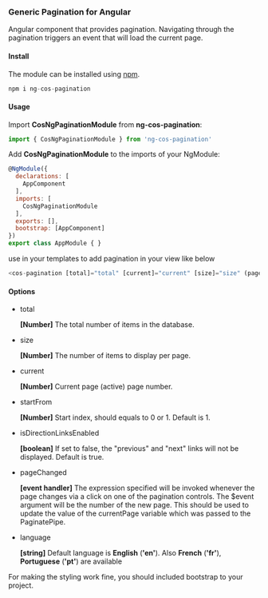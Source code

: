 ### Generic Pagination for Angular

Angular component that provides pagination. Navigating through the pagination triggers an event that will load the current page.

#### Install

The module can be installed using [npm](https://www.npmjs.com).

```javascript
npm i ng-cos-pagination
```

#### Usage

Import **CosNgPaginationModule** from **ng-cos-pagination**:

```javascript
import { CosNgPaginationModule } from 'ng-cos-pagination'
```

Add **CosNgPaginationModule** to the imports of your NgModule:

```javascript
@NgModule({
  declarations: [
    AppComponent
  ],
  imports: [
    CosNgPaginationModule
  ],
  exports: [],
  bootstrap: [AppComponent]
})
export class AppModule { }
```

use in your templates to add pagination in your view like below

```javascript
<cos-pagination [total]="total" [current]="current" [size]="size" (pageChanged)="onPageChanged($event)"></cos-pagination>
```

#### Options

*   total

    **[Number]** The total number of items in the database.

*   size

    **[Number]** The number of items to display per page.

*   current

    **[Number]** Current page (active) page number.

*   startFrom

    **[Number]** Start index, should equals to 0 or 1. Default is 1.

*   isDirectionLinksEnabled

    **[boolean]** If set to false, the "previous" and "next" links will not be displayed. Default is true.

*   pageChanged

    **[event handler]** The expression specified will be invoked whenever the page changes via a click on one of the pagination controls. The $event argument will be the number of the new page. This should be used to update the value of the currentPage variable which was passed to the PaginatePipe.

*   language

    **[string]** Default language is **English** (**'en'**). Also **French** (**'fr'**), **Portuguese** (**'pt'**) are available


For making the styling work fine, you should included bootstrap to your project.



